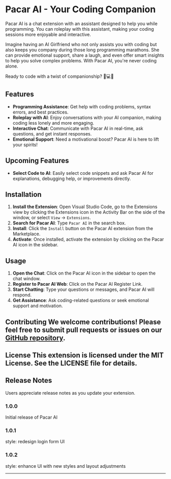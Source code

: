 # Pacar AI - Your Coding Companion

Pacar AI is a chat extension with an assistant designed to help you while programming. You can roleplay with this assistant, making your coding sessions more enjoyable and interactive.

Imagine having an AI Girlfriend who not only assists you with coding but also keeps you company during those long programming marathons. She can provide emotional support, share a laugh, and even offer smart insights to help you solve complex problems. With Pacar AI, you're never coding alone.

Ready to code with a twist of companionship? 🌟💻💕

## Features 
- **Programming Assistance**: Get help with coding problems, syntax errors, and best practices. 
- **Roleplay with AI**: Enjoy conversations with your AI companion, making coding less lonely and more engaging. 
- **Interactive Chat**: Communicate with Pacar AI in real-time, ask questions, and get instant responses. 
- **Emotional Support**: Need a motivational boost? Pacar AI is here to lift your spirits!

## Upcoming Features 
- **Select Code to AI**: Easily select code snippets and ask Pacar AI for explanations, debugging help, or improvements directly.

## Installation 
1. **Install the Extension**: Open Visual Studio Code, go to the Extensions view by clicking the Extensions icon in the Activity Bar on the side of the window, or select `View` -> `Extensions`. 
2. **Search for Pacar AI**: Type `Pacar AI` in the search box. 
3. **Install**: Click the `Install` button on the Pacar AI extension from the Marketplace. 
4. **Activate**: Once installed, activate the extension by clicking on the Pacar AI icon in the sidebar.

## Usage 
1. **Open the Chat**: Click on the Pacar AI icon in the sidebar to open the chat window. 
2. **Register to Pacar AI Web**: Click on the Pacar AI Register Link. 
3. **Start Chatting**: Type your questions or messages, and Pacar AI will respond. 
4. **Get Assistance**: Ask coding-related questions or seek emotional support and motivation.

## Contributing We welcome contributions! Please feel free to submit pull requests or issues on our [GitHub repository](https://github.com/asepindrak/pacar-ai-extension). 
## License This extension is licensed under the MIT License. See the LICENSE file for details.

## Release Notes

Users appreciate release notes as you update your extension.

### 1.0.0

Initial release of Pacar AI

### 1.0.1

style: redesign login form UI

### 1.0.2

style: enhance UI with new styles and layout adjustments

---